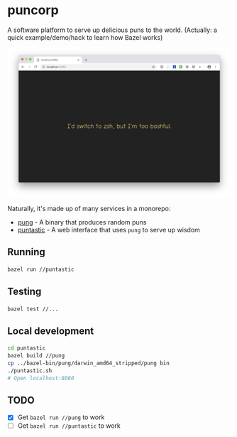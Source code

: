 # puncorp

A software platform to serve up delicious puns to the world. (Actually: a quick example/demo/hack to learn how Bazel works)

![Screenshot](screenshot.png)

Naturally, it's made up of many services in a monorepo:

* [pung](pung) - A binary that produces random puns
* [puntastic](puntastic) - A web interface that uses `pung` to serve up wisdom

## Running

```bash
bazel run //puntastic
```

## Testing

```bash
bazel test //...
```

## Local development

```bash
cd puntastic
bazel build //pung
cp ../bazel-bin/pung/darwin_amd64_stripped/pung bin
./puntastic.sh
# Open localhost:8080
```

## TODO

- [x] Get `bazel run //pung` to work
- [ ] Get `bazel run //puntastic` to work
